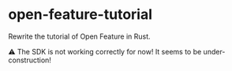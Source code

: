 # open-feature-tutorial

Rewrite the tutorial of Open Feature in Rust.

⚠️ The SDK is not working correctly for now! It seems to be under-construction!
